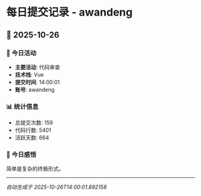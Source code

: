 # 每日提交记录 - awandeng

## 📅 2025-10-26

### 🎯 今日活动
- **主要活动**: 代码审查
- **技术栈**: Vue
- **提交时间**: 14:00:01
- **账号**: awandeng

### 📊 统计信息
- 总提交次数: 159
- 代码行数: 5401
- 活跃天数: 664

### 💭 今日感悟
简单是复杂的终极形式。

---
*自动生成于 2025-10-26T14:00:01.892158*
